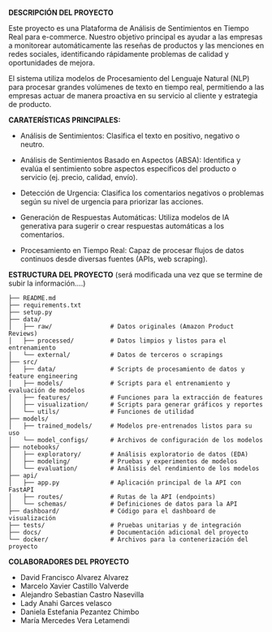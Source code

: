 **DESCRIPCIÓN DEL PROYECTO**

Este proyecto es una Plataforma de Análisis de Sentimientos en Tiempo Real para e-commerce. Nuestro objetivo principal es ayudar a las empresas a monitorear automáticamente las reseñas de productos y las menciones en redes sociales, identificando rápidamente problemas de calidad y oportunidades de mejora.

El sistema utiliza modelos de Procesamiento del Lenguaje Natural (NLP) para procesar grandes volúmenes de texto en tiempo real, permitiendo a las empresas actuar de manera proactiva en su servicio al cliente y estrategia de producto.

**CARATERÍSTICAS PRINCIPALES:**

- Análisis de Sentimientos: Clasifica el texto en positivo, negativo o neutro.

- Análisis de Sentimientos Basado en Aspectos (ABSA): Identifica y evalúa el sentimiento sobre aspectos específicos del producto o servicio (ej. precio, calidad, envío).

- Detección de Urgencia: Clasifica los comentarios negativos o problemas según su nivel de urgencia para priorizar las acciones.

- Generación de Respuestas Automáticas: Utiliza modelos de IA generativa para sugerir o crear respuestas automáticas a los comentarios.

- Procesamiento en Tiempo Real: Capaz de procesar flujos de datos continuos desde diversas fuentes (APIs, web scraping).

**ESTRUCTURA DEL PROYECTO** (será modificada una vez que se termine de subir la información....)
```
├── README.md
├── requirements.txt
├── setup.py
├── data/
│   ├── raw/                # Datos originales (Amazon Product Reviews)
│   ├── processed/          # Datos limpios y listos para el entrenamiento
│   └── external/           # Datos de terceros o scrapings
├── src/
│   ├── data/               # Scripts de procesamiento de datos y feature engineering
│   ├── models/             # Scripts para el entrenamiento y evaluación de modelos
│   ├── features/           # Funciones para la extracción de features
│   ├── visualization/      # Scripts para generar gráficos y reportes
│   └── utils/              # Funciones de utilidad
├── models/
│   ├── trained_models/     # Modelos pre-entrenados listos para su uso
│   └── model_configs/      # Archivos de configuración de los modelos
├── notebooks/
│   ├── exploratory/        # Análisis exploratorio de datos (EDA)
│   ├── modeling/           # Pruebas y experimentos de modelos
│   └── evaluation/         # Análisis del rendimiento de los modelos
├── api/
│   ├── app.py              # Aplicación principal de la API con FastAPI
│   ├── routes/             # Rutas de la API (endpoints)
│   └── schemas/            # Definiciones de datos para la API
├── dashboard/              # Código para el dashboard de visualización
├── tests/                  # Pruebas unitarias y de integración
├── docs/                   # Documentación adicional del proyecto
└── docker/                 # Archivos para la contenerización del proyecto
```

**COLABORADORES DEL PROYECTO**

- David Francisco Alvarez Alvarez
- Marcelo Xavier Castillo Valverde 
- Alejandro Sebastian Castro Nasevilla
- Lady Anahi Garces velasco
- Daniela Estefania Pezantez Chimbo
- María Mercedes Vera Letamendi
